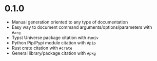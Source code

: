 # 0.1.0

- Manual generation oriented to any type of documentation
- Easy way to document command arguments/options/parameters with `#arg`
- Typst Universe package citation with `#univ`
- Python Pip/Pypi module citation with `#pip`
- Rust crate citation with `#crate`
- General library/package citation with `#pkg`